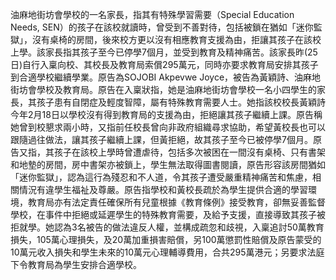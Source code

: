 油麻地街坊會學校的一名家長，指其有特殊學習需要（Special Education Needs, SEN）的孩子在該校就讀時，曾受到不善對待，包括被鎖在猶如「迷你監獄」，沒有桌椅的房間，後來校方更以沒有相應教育支援為由，拒讓其孩子在該校上學。該家長指其孩子至今已停學7個月，並受到教育及精神痛苦。該家長昨(25日)自行入稟向校、其校長及教育局索償295萬元，同時亦要求教育局安排其孩子到合適學校繼續學業。原告為SOJOBI Akpevwe Joyce，被告為黃穎詩、油麻地街坊會學校及教育局。原告在入稟狀指，她是油麻地街坊會學校一名小四學生的家長，其孩子患有自閉症及輕度智障，屬有特殊教育需要人士。她指該校校長黃穎詩今年2月18日以學校沒有得到教育局的支援為由，拒絕讓其孩子繼續上課。原告稱她曾到校懇求兩小時，又指前任校長曾向非政府組織尋求協助，希望黃校長也可以跟隨過往做法，讓其孩子繼續上課，但黃拒絕，故其孩子至今已被停學7個月。原告又指，其孩子在該校上學時曾遭虐待，包括多次被困在一間沒有桌椅、只有書架和地墊的房間，房中書架亦被鎖上，學生無法取得圖書閱讀，原告形容該房間猶如「迷你監獄」，認為這行為殘忍和不人道，令其孩子遭受嚴重精神痛苦和焦慮，相關情況有違學生福祉及尊嚴。原告指學校和黃校長疏於為學生提供合適的學習環境，教育局亦有法定責任確保所有兒童根據《教育條例》接受教育，卻無妥善監督學校，在事件中拒絕或延遲學生的特殊教育需要，及給予支援，直接導致其孩子被拒就學。她認為3名被告的做法違反人權，並構成疏忽和歧視，入稟追討50萬教育損失，105萬心理損失，及20萬加重損害賠償，另100萬懲罰性賠償及原告蒙受的10萬元收入損失和學生未來的10萬元心理輔導費用，合共295萬港元；另要求法庭下令教育局為學生安排合適學校。